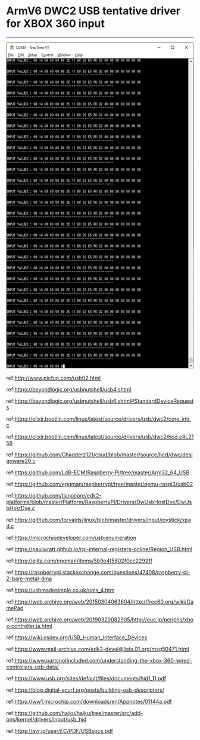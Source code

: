 # ArmV6 DWC2 USB tentative driver for XBOX 360 input 
----

![picture](https://github.com/kumaashi/RaspberryPI/blob/master/image/dwc2_usb02.png "dwc usb2 XBOX360")

ref:http://www.picfun.com/usb02.html

ref:https://beyondlogic.org/usbnutshell/usb4.shtml

ref:https://beyondlogic.org/usbnutshell/usb6.shtml#StandardDeviceRequests

ref:https://elixir.bootlin.com/linux/latest/source/drivers/usb/dwc2/core_intr.c

ref:https://elixir.bootlin.com/linux/latest/source/drivers/usb/dwc2/hcd.c#L2158

ref:https://github.com/Chadderz121/csud/blob/master/source/hcd/dwc/designware20.c

ref:https://github.com/LdB-ECM/Raspberry-Pi/tree/master/Arm32_64_USB

ref:https://github.com/eggman/raspberrypi/tree/master/qemu-raspi3/usb02

ref:https://github.com/tianocore/edk2-platforms/blob/master/Platform/RaspberryPi/Drivers/DwUsbHostDxe/DwUsbHostDxe.c

ref:https://github.com/torvalds/linux/blob/master/drivers/input/joystick/xpad.c

ref:https://microchipdeveloper.com/usb:enumeration

ref:https://paulwratt.github.io/rpi-internal-registers-online/Region_USB.html

ref:https://qiita.com/eggman/items/5b9e4f5802f0ec22921f

ref:https://raspberrypi.stackexchange.com/questions/47408/raspberry-pi-2-bare-metal-dma

ref:https://usbmadesimple.co.uk/ums_4.htm

ref:https://web.archive.org/web/20150304063604/http://free60.org/wiki/GamePad

ref:https://web.archive.org/web/20190320082905/http://euc.jp/periphs/xbox-controller.ja.html

ref:https://wiki.osdev.org/USB_Human_Interface_Devices

ref:https://www.mail-archive.com/edk2-devel@lists.01.org/msg50471.html

ref:https://www.partsnotincluded.com/understanding-the-xbox-360-wired-controllers-usb-data/

ref:https://www.usb.org/sites/default/files/documents/hid1_11.pdf

ref:https://blog.digital-scurf.org/posts/building-usb-descriptors/

ref:https://ww1.microchip.com/downloads/en/Appnotes/01144a.pdf

ref:https://github.com/haiku/haiku/tree/master/src/add-ons/kernel/drivers/input/usb_hid

ref:https://avr.jp/user/EC/PDF/USBspcs.pdf

